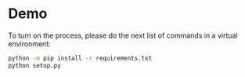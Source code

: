 # Demo

To turn on the process, please do the next list of commands in a virtual environment:

```sh
python -m pip install -r requirements.txt
python setup.py
```